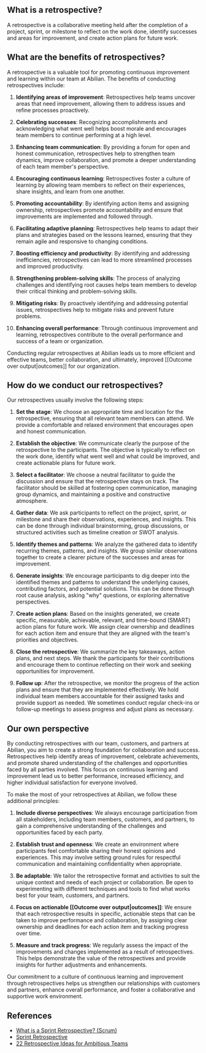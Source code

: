 ## What is a retrospective?

A retrospective is a collaborative meeting held after the completion of a project, sprint, or milestone to reflect on the work done, identify successes and areas for improvement, and create action plans for future work.

## What are the benefits of retrospectives?

A retrospective is a valuable tool for promoting continuous improvement and learning within our team at Abilian. The benefits of conducting retrospectives include:

1. **Identifying areas of improvement**: Retrospectives help teams uncover areas that need improvement, allowing them to address issues and refine processes proactively.

1. **Celebrating successes**: Recognizing accomplishments and acknowledging what went well helps boost morale and encourages team members to continue performing at a high level.

1. **Enhancing team communication**: By providing a forum for open and honest communication, retrospectives help to strengthen team dynamics, improve collaboration, and promote a deeper understanding of each team member's perspective.

1. **Encouraging continuous learning**: Retrospectives foster a culture of learning by allowing team members to reflect on their experiences, share insights, and learn from one another.

1. **Promoting accountability**: By identifying action items and assigning ownership, retrospectives promote accountability and ensure that improvements are implemented and followed through.

1. **Facilitating adaptive planning**: Retrospectives help teams to adapt their plans and strategies based on the lessons learned, ensuring that they remain agile and responsive to changing conditions.

1. **Boosting efficiency and productivity**: By identifying and addressing inefficiencies, retrospectives can lead to more streamlined processes and improved productivity.

1. **Strengthening problem-solving skills**: The process of analyzing challenges and identifying root causes helps team members to develop their critical thinking and problem-solving skills.

1. **Mitigating risks**: By proactively identifying and addressing potential issues, retrospectives help to mitigate risks and prevent future problems.

1. **Enhancing overall performance**: Through continuous improvement and learning, retrospectives contribute to the overall performance and success of a team or organization.

Conducting regular retrospectives at Abilian leads us to more efficient and effective teams, better collaboration, and ultimately, improved [[Outcome over output|outcomes]] for our organization.

## How do we conduct our retrospectives?

Our retrospectives usually involve the following steps:

1. **Set the stage**: We choose an appropriate time and location for the retrospective, ensuring that all relevant team members can attend. We provide a comfortable and relaxed environment that encourages open and honest communication.

1. **Establish the objective**: We communicate clearly the purpose of the retrospective to the participants. The objective is typically to reflect on the work done, identify what went well and what could be improved, and create actionable plans for future work.

1. **Select a facilitator**: We choose a neutral facilitator to guide the discussion and ensure that the retrospective stays on track. The facilitator should be skilled at fostering open communication, managing group dynamics, and maintaining a positive and constructive atmosphere.

1. **Gather data**: We ask participants to reflect on the project, sprint, or milestone and share their observations, experiences, and insights. This can be done through individual brainstorming, group discussions, or structured activities such as timeline creation or SWOT analysis.

1. **Identify themes and patterns**: We analyze the gathered data to identify recurring themes, patterns, and insights. We group similar observations together to create a clearer picture of the successes and areas for improvement.

1. **Generate insights**: We encourage participants to dig deeper into the identified themes and patterns to understand the underlying causes, contributing factors, and potential solutions. This can be done through root cause analysis, asking "why" questions, or exploring alternative perspectives.

1. **Create action plans**: Based on the insights generated, we create specific, measurable, achievable, relevant, and time-bound (SMART) action plans for future work. We assign clear ownership and deadlines for each action item and ensure that they are aligned with the team's priorities and objectives.

1. **Close the retrospective**: We summarize the key takeaways, action plans, and next steps. We thank the participants for their contributions and encourage them to continue reflecting on their work and seeking opportunities for improvement.

1. **Follow up**: After the retrospective, we monitor the progress of the action plans and ensure that they are implemented effectively. We hold individual team members accountable for their assigned tasks and provide support as needed. We sometimes conduct regular check-ins or follow-up meetings to assess progress and adjust plans as necessary.

## Our own perspective

By conducting retrospectives with our team, customers, and partners at Abilian, you aim to create a strong foundation for collaboration and success. Retrospectives help identify areas of improvement, celebrate achievements, and promote shared understanding of the challenges and opportunities faced by all parties involved. This focus on continuous learning and improvement lead us to better performance, increased efficiency, and higher individual satisfaction for everyone involved.

To make the most of your retrospectives at Abilian, we follow these additional principles:

1. **Include diverse perspectives**: We always encourage participation from all stakeholders, including team members, customers, and partners, to gain a comprehensive understanding of the challenges and opportunities faced by each party.

1. **Establish trust and openness**: We create an environment where participants feel comfortable sharing their honest opinions and experiences. This may involve setting ground rules for respectful communication and maintaining confidentiality when appropriate.

1. **Be adaptable**: We tailor the retrospective format and activities to suit the unique context and needs of each project or collaboration. Be open to experimenting with different techniques and tools to find what works best for your team, customers, and partners.

1. **Focus on actionable [[Outcome over output|outcomes]]**: We ensure that each retrospective results in specific, actionable steps that can be taken to improve performance and collaboration, by assigning clear ownership and deadlines for each action item and tracking progress over time.

1. **Measure and track progress**: We regularly assess the impact of the improvements and changes implemented as a result of retrospectives. This helps demonstrate the value of the retrospectives and provide insights for further adjustments and enhancements.

Our commitment to a culture of continuous learning and improvement through retrospectives helps us strengthen our relationships with customers and partners, enhance overall performance, and foster a collaborative and supportive work environment.

## References

- [What is a Sprint Retrospective? (Scrum)](https://www.scrum.org/resources/what-is-a-sprint-retrospective)
- [Sprint Retrospective](https://www.mountaingoatsoftware.com/agile/scrum/meetings/sprint-retrospective)
- [22 Retrospective Ideas for Ambitious Teams](https://www.parabol.co/resources/sprint-retrospective-ideas/)
